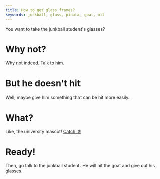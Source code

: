 ```yaml
---
title: How to get glass frames?
keywords: junkball, glass, pinata, goat, oil
---
```


You want to take the junkball student's glasses?

# Why not?
Why not indeed. Talk to him.

# But he doesn't hit
Well, maybe give him something that can be hit more easily.

# What?
Like, the university mascot! [Catch it!](120-goat.md)

# Ready!
Then, go talk to the junkball student. He will hit the goat and give out his glasses.
